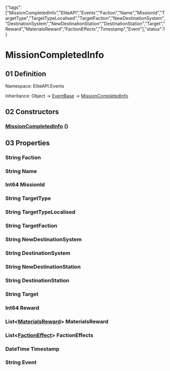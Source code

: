 {"tags":["MissionCompletedInfo","EliteAPI","Events","Faction","Name","MissionId","TargetType","TargetTypeLocalised","TargetFaction","NewDestinationSystem","DestinationSystem","NewDestinationStation","DestinationStation","Target","Reward","MaterialsReward","FactionEffects","Timestamp","Event"],"status":1}

# MissionCompletedInfo

## 01 Definition

Namespace: <span class='code'>EliteAPI.Events</span>

Inheritance: <span class='code'>Object</span> → <span class='code'>[EventBase](../../EliteAPI/Events/EventBase.html)</span> → <span class='code'>[MissionCompletedInfo](../../EliteAPI/Events/MissionCompletedInfo.html)</span>

## 02 Constructors

### <span class='code'>[MissionCompletedInfo](../../EliteAPI/Events/MissionCompletedInfo.html)</span> ()

## 03 Properties

### <span class='code'>String</span> Faction

### <span class='code'>String</span> Name

### <span class='code'>Int64</span> MissionId

### <span class='code'>String</span> TargetType

### <span class='code'>String</span> TargetTypeLocalised

### <span class='code'>String</span> TargetFaction

### <span class='code'>String</span> NewDestinationSystem

### <span class='code'>String</span> DestinationSystem

### <span class='code'>String</span> NewDestinationStation

### <span class='code'>String</span> DestinationStation

### <span class='code'>String</span> Target

### <span class='code'>Int64</span> Reward

### <span class='code'>List<[MaterialsReward](../../EliteAPI/Events/MaterialsReward.html)></span> MaterialsReward

### <span class='code'>List<[FactionEffect](../../EliteAPI/Events/FactionEffect.html)></span> FactionEffects

### <span class='code'>DateTime</span> Timestamp

### <span class='code'>String</span> Event

